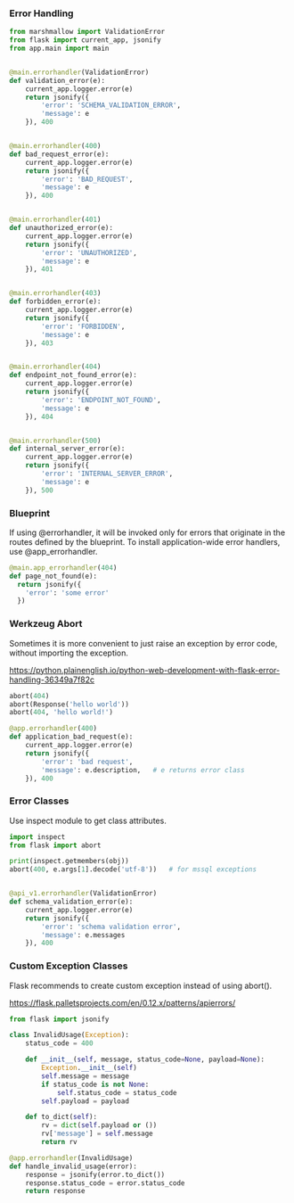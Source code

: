 ### Error Handling

```py
from marshmallow import ValidationError
from flask import current_app, jsonify
from app.main import main


@main.errorhandler(ValidationError)
def validation_error(e):
    current_app.logger.error(e)
    return jsonify({
        'error': 'SCHEMA_VALIDATION_ERROR',
        'message': e
    }), 400


@main.errorhandler(400)
def bad_request_error(e):
    current_app.logger.error(e)
    return jsonify({
        'error': 'BAD_REQUEST',
        'message': e
    }), 400


@main.errorhandler(401)
def unauthorized_error(e):
    current_app.logger.error(e)
    return jsonify({
        'error': 'UNAUTHORIZED',
        'message': e
    }), 401


@main.errorhandler(403)
def forbidden_error(e):
    current_app.logger.error(e)
    return jsonify({
        'error': 'FORBIDDEN',
        'message': e
    }), 403


@main.errorhandler(404)
def endpoint_not_found_error(e):
    current_app.logger.error(e)
    return jsonify({
        'error': 'ENDPOINT_NOT_FOUND',
        'message': e
    }), 404


@main.errorhandler(500)
def internal_server_error(e):
    current_app.logger.error(e)
    return jsonify({
        'error': 'INTERNAL_SERVER_ERROR',
        'message': e
    }), 500
```

### Blueprint

If using @errorhandler, it will be invoked only for errors that originate in the routes defined by the blueprint. To install application-wide error handlers, use @app_errorhandler.

```py
@main.app_errorhandler(404)
def page_not_found(e):
  return jsonify({
    'error': 'some error'
  })
```

### Werkzeug Abort

Sometimes it is more convenient to just raise an exception by error code, without importing the exception.

https://python.plainenglish.io/python-web-development-with-flask-error-handling-36349a7f82c

```py
abort(404)
abort(Response('hello world'))
abort(404, 'hello world!')

@app.errorhandler(400)
def application_bad_request(e):
    current_app.logger.error(e)
    return jsonify({
        'error': 'bad request',
        'message': e.description,   # e returns error class
    }), 400
```

### Error Classes

Use inspect module to get class attributes.

```py
import inspect
from flask import abort

print(inspect.getmembers(obj))
abort(400, e.args[1].decode('utf-8'))   # for mssql exceptions


@api_v1.errorhandler(ValidationError)
def schema_validation_error(e):
    current_app.logger.error(e)
    return jsonify({
        'error': 'schema validation error',
        'message': e.messages
    }), 400
```

### Custom Exception Classes

Flask recommends to create custom exception instead of using abort().

https://flask.palletsprojects.com/en/0.12.x/patterns/apierrors/

```py
from flask import jsonify

class InvalidUsage(Exception):
    status_code = 400

    def __init__(self, message, status_code=None, payload=None):
        Exception.__init__(self)
        self.message = message
        if status_code is not None:
            self.status_code = status_code
        self.payload = payload

    def to_dict(self):
        rv = dict(self.payload or ())
        rv['message'] = self.message
        return rv

@app.errorhandler(InvalidUsage)
def handle_invalid_usage(error):
    response = jsonify(error.to_dict())
    response.status_code = error.status_code
    return response
```
